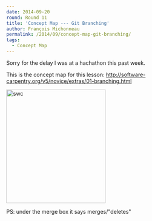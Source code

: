 ```yaml
---
date: 2014-09-20
round: Round 11
title: 'Concept Map --- Git Branching'
author: François Michonneau
permalink: /2014/09/concept-map-git-branching/
tags:
  - Concept Map
---
```

Sorry for the delay I was at a hachathon this past week.

This is the concept map for this lesson: http://software-carpentry.org/v5/novice/extras/01-branching.html

[<img src="http://files.software-carpentry.org/training-course/2014/09/swc-262x300.jpg" alt="swc" width="262" height="300" class="alignnone size-medium wp-image-8897" />][1]

PS: under the merge box it says merges/"deletes"

 [1]: http://files.software-carpentry.org/training-course/2014/09/swc.jpg
